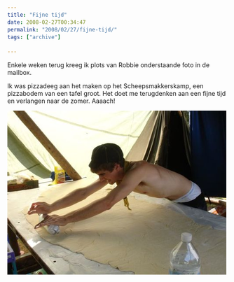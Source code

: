 ```yaml
---
title: "Fijne tijd"
date: 2008-02-27T00:34:47
permalink: "2008/02/27/fijne-tijd/"
tags: ["archive"]

---
```

Enkele weken terug kreeg ik plots van Robbie onderstaande foto in de mailbox.

Ik was pizzadeeg aan het maken op het Scheepsmakkerskamp, een pizzabodem van een tafel groot. Het doet me terugdenken aan een fijne tijd en verlangen naar de zomer. Aaaach!

![Pizza](/images/blog/2008/02/pizza.jpg)
